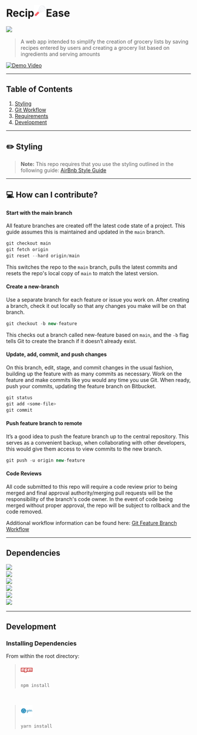 # Recip<img src='./recip-ease.png' height='32' width='32'>Ease 

<img src="https://img.shields.io/github/license/sbirvin1s/recip-ease?style=flat-square"/>

> A web app intended to simplify the creation of grocery lists by saving recipes entered by users and creating a grocery list based on ingredients and serving amounts

[![Demo Video](https://res.cloudinary.com/dsfj56bcp/image/upload/v1665607432/recipease_demo_trorib.png)](https://youtu.be/V43eVw38SlA)

---

## Table of Contents

1. [Styling](#pencil2-styling)
1. [Git Workflow](#computer-how-can-i-contribute)
1. [Requirements](#requirements)
1. [Development](#development)


---
## :pencil2: Styling

> **Note:** This repo requires that you use the styling outlined in the following guide: [AirBnb Style Guide](https://github.com/airbnb/javascript)
---

## :computer: How can I contribute?

#### Start with the main branch
All feature branches are created off the latest code state of a project. This guide assumes this is maintained and updated in the `main` branch.

```jsx
git checkout main
git fetch origin
git reset --hard origin/main
```
This switches the repo to the `main` branch, pulls the latest commits and resets the repo's local copy of `main` to match the latest version.

#### Create a new-branch
Use a separate branch for each feature or issue you work on. After creating a branch, check it out locally so that any changes you make will be on that branch.

```jsx
git checkout -b new-feature
```

This checks out a branch called new-feature based on `main`, and the `-b` flag tells Git to create the branch if it doesn’t already exist.

#### Update, add, commit, and push changes
On this branch, edit, stage, and commit changes in the usual fashion, building up the feature with as many commits as necessary. Work on the feature and make commits like you would any time you use Git. When ready, push your commits, updating the feature branch on Bitbucket.

```jsx
git status
git add <some-file>
git commit
```

#### Push feature branch to remote
It’s a good idea to push the feature branch up to the central repository. This serves as a convenient backup, when collaborating with other developers, this would give them access to view commits to the new branch.

```jsx
git push -u origin new-feature
```

#### Code Reviews
All code submitted to this repo will require a code review prior to being merged and final approval authority/merging pull requests will be the responsibility of the branch's code owner. In the event of code being merged without proper approval, the repo will be subject to rollback and the code removed.


Additional workflow information can be found here: [Git Feature Branch Workflow](https://www.atlassian.com/git/tutorials/comparing-workflows/feature-branch-workflow)

---

## Dependencies
<div>
<img src="https://img.shields.io/github/package-json/dependency-version/sbirvin1s/recip-ease/nodemon?style=flat-square"/>
 <br/>
<img src="https://img.shields.io/github/package-json/dependency-version/sbirvin1s/recip-ease/webpack?style=flat-square" />
 <br/>
<img src="https://img.shields.io/github/package-json/dependency-version/sbirvin1s/recip-ease/react?style=flat-square" />
 <br/>
<img src="https://img.shields.io/github/package-json/dependency-version/sbirvin1s/recip-ease/axios?style=flat-square"/>
 <br/>
<img src="https://img.shields.io/github/package-json/dependency-version/sbirvin1s/recip-ease/express?style=flat-square" />
 <br/>
<img src="https://img.shields.io/github/package-json/dependency-version/sbirvin1s/recip-ease/styled-components?style=flat-square" />

 ---

## Development

### Installing Dependencies
From within the root directory:

> ![npm](./npm.png)
>```sh
>npm install
>```

<br/>

> ![yarn](./yarn.png)
>```sh
> yarn install
>```
